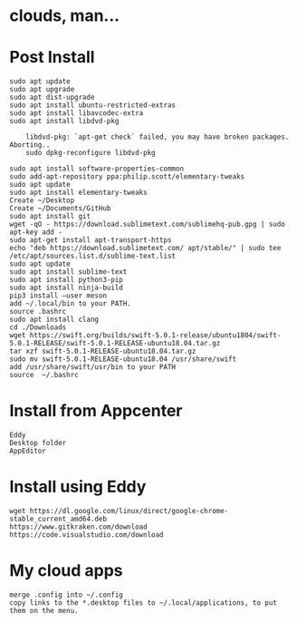 # clouds, man...


Post Install
===================================================
    sudo apt update 
    sudo apt upgrade 
    sudo apt dist-upgrade 
    sudo apt install ubuntu-restricted-extras 
    sudo apt install libavcodec-extra 
    sudo apt install libdvd-pkg  

        libdvd-pkg: `apt-get check` failed, you may have broken packages. Aborting..
        sudo dpkg-reconfigure libdvd-pkg 

    sudo apt install software-properties-common 
    sudo add-apt-repository ppa:philip.scott/elementary-tweaks 
    sudo apt update 
    sudo apt install elementary-tweaks 
    Create ~/Desktop 
    Create ~/Documents/GitHub 
    sudo apt install git 
    wget -qO - https://download.sublimetext.com/sublimehq-pub.gpg | sudo apt-key add - 
    sudo apt-get install apt-transport-https 
    echo "deb https://download.sublimetext.com/ apt/stable/" | sudo tee /etc/apt/sources.list.d/sublime-text.list 
    sudo apt update 
    sudo apt install sublime-text 
    sudo apt install python3-pip 
    sudo apt install ninja-build 
    pip3 install –user meson 
    add ~/.local/bin to your PATH. 
    source .bashrc 
    sudo apt install clang 
    cd ./Downloads
    wget https://swift.org/builds/swift-5.0.1-release/ubuntu1804/swift-5.0.1-RELEASE/swift-5.0.1-RELEASE-ubuntu18.04.tar.gz
    tar xzf swift-5.0.1-RELEASE-ubuntu18.04.tar.gz
    sudo mv swift-5.0.1-RELEASE-ubuntu18.04 /usr/share/swift
    add /usr/share/swift/usr/bin to your PATH
    source  ~/.bashrc

Install from Appcenter
===================================================

    Eddy 
    Desktop folder 
    AppEditor  

Install using Eddy
===================================================

    wget https://dl.google.com/linux/direct/google-chrome-stable_current_amd64.deb
    https://www.gitkraken.com/download
    https://code.visualstudio.com/download


My cloud apps
===================================================

    merge .config into ~/.config
    copy links to the *.desktop files to ~/.local/applications, to put them on the menu.
